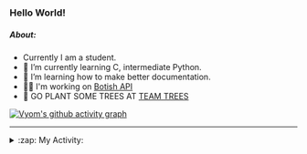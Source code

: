 ### Hello World!

##### About:
- Currently I am a student.
- 🌱 I’m currently learning C, intermediate Python.
- 🌱 I’m learning how to make better documentation.
- 👨‍💻 I'm working on [Botish API](https://github.com/Vyvy-vi/api)
- 🌱 GO PLANT SOME TREES AT [TEAM TREES](https://teamtrees.org/)

[![Vyom's github activity graph](https://activity-graph.herokuapp.com/graph?username=Vyvy-vi)](https://github.com/ashutosh00710/github-readme-activity-graph)

---
<details>
  <summary>:zap: My Activity:</summary>
  
<!--START_SECTION:waka-->
![Code Time](http://img.shields.io/badge/Code%20Time-742%20hrs%203%20mins-blue)

**I'm a Night 🦉** 

```text
🌞 Morning    57 commits     ██░░░░░░░░░░░░░░░░░░░░░░░   8.11% 
🌆 Daytime    162 commits    █████░░░░░░░░░░░░░░░░░░░░   23.04% 
🌃 Evening    238 commits    ████████░░░░░░░░░░░░░░░░░   33.85% 
🌙 Night      246 commits    ████████░░░░░░░░░░░░░░░░░   34.99%

```
📅 **I'm Most Productive on Sunday** 

```text
Monday       66 commits     ██░░░░░░░░░░░░░░░░░░░░░░░   9.39% 
Tuesday      124 commits    ████░░░░░░░░░░░░░░░░░░░░░   17.64% 
Wednesday    112 commits    ████░░░░░░░░░░░░░░░░░░░░░   15.93% 
Thursday     104 commits    ███░░░░░░░░░░░░░░░░░░░░░░   14.79% 
Friday       77 commits     ██░░░░░░░░░░░░░░░░░░░░░░░   10.95% 
Saturday     74 commits     ██░░░░░░░░░░░░░░░░░░░░░░░   10.53% 
Sunday       146 commits    █████░░░░░░░░░░░░░░░░░░░░   20.77%

```


📊 **This Week I Spent My Time On** 

```text
🔥 Editors: 
VS Code                  15 hrs 33 mins      ████████████████████████░   97.28% 
Vim                      26 mins             ░░░░░░░░░░░░░░░░░░░░░░░░░   2.72%

🐱‍💻 Projects: 
praise_backend_js        8 hrs 21 mins       █████████████░░░░░░░░░░░░   52.28% 
phishing-check-bot       6 hrs 33 mins       ██████████░░░░░░░░░░░░░░░   41.04% 
session-3-revision       42 mins             █░░░░░░░░░░░░░░░░░░░░░░░░   4.39% 
TEC-Discord-Automation   8 mins              ░░░░░░░░░░░░░░░░░░░░░░░░░   0.86% 
discord-bot-army         5 mins              ░░░░░░░░░░░░░░░░░░░░░░░░░   0.62%

```


 Last Updated on 21/04/2022 14:05:06 UTC
<!--END_SECTION:waka-->
</details>
